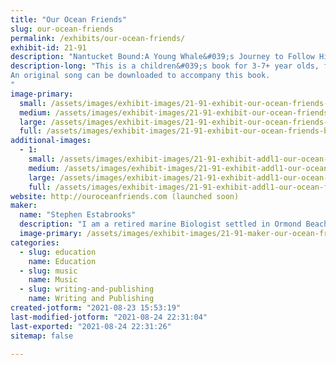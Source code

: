 ```yaml
---
title: "Our Ocean Friends"
slug: our-ocean-friends
permalink: /exhibits/our-ocean-friends/
exhibit-id: 21-91
description: "Nantucket Bound:A Young Whale&#039;s Journey to Follow His Dream."
description-long: "This is a children&#039;s book for 3-7+ year olds, following the journey of a young whale, along with his mother, up the Eastern Atlantic. On this trip, they encounter all sorts of marine life and he learns all the things that a young whale must learn. He longs to be a teacher himself, teaching the world about protecting the oceans and ALL its inhabitants.
An original song can be downloaded to accompany this book.
"
image-primary: 
  small: /assets/images/exhibit-images/21-91-exhibit-our-ocean-friends-book-cover-title-small.jpg
  medium: /assets/images/exhibit-images/21-91-exhibit-our-ocean-friends-book-cover-title-medium.jpg
  large: /assets/images/exhibit-images/21-91-exhibit-our-ocean-friends-book-cover-title-large.jpg
  full: /assets/images/exhibit-images/21-91-exhibit-our-ocean-friends-book-cover-title-full.jpg
additional-images: 
  - 1:
    small: /assets/images/exhibit-images/21-91-exhibit-addl1-our-ocean-friends-27-v2-stephen-estabrooks-mn-1-small.jpg
    medium: /assets/images/exhibit-images/21-91-exhibit-addl1-our-ocean-friends-27-v2-stephen-estabrooks-mn-1-medium.jpg
    large: /assets/images/exhibit-images/21-91-exhibit-addl1-our-ocean-friends-27-v2-stephen-estabrooks-mn-1-large.jpg
    full: /assets/images/exhibit-images/21-91-exhibit-addl1-our-ocean-friends-27-v2-stephen-estabrooks-mn-1-full.jpg
website: http://ouroceanfriends.com (launched soon)
maker: 
  name: "Stephen Estabrooks"
  description: "I am a retired marine Biologist settled in Ormond Beach, now writing stories for children and helping to spark their interest and concerns over the plight of our oceans."
  image-primary: /assets/images/exhibit-images/21-91-maker-our-ocean-friends-data-page-medium.jpg
categories: 
  - slug: education
    name: Education
  - slug: music
    name: Music
  - slug: writing-and-publishing
    name: Writing and Publishing
created-jotform: "2021-08-23 15:53:19"
last-modified-jotform: "2021-08-24 22:31:04"
last-exported: "2021-08-24 22:31:26"
sitemap: false

---
```

